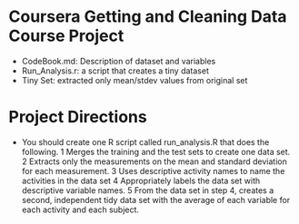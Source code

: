 # Coursera Getting and Cleaning Data Course Project

- CodeBook.md: Description of dataset and variables 
- Run_Analysis.r: a script that creates a tiny dataset
- Tiny Set: extracted only mean/stdev values from original set
 
# Project Directions

- You should create one R script called run_analysis.R that does the following. 
1 Merges the training and the test sets to create one data set.
2 Extracts only the measurements on the mean and standard deviation for each measurement. 
3 Uses descriptive activity names to name the activities in the data set
4 Appropriately labels the data set with descriptive variable names. 
5 From the data set in step 4, creates a second, independent tidy data set with the average of each variable for each activity and each subject.
